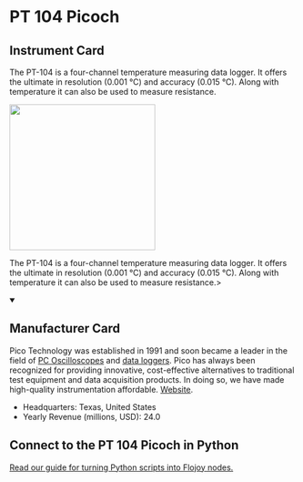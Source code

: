 
# PT 104 Picoch

## Instrument Card

<div className="flex">

<div>

The PT-104 is a four-channel temperature measuring data logger. It offers the ultimate in resolution (0.001 °C) and accuracy (0.015 °C). Along with temperature it can also be used to measure resistance.

</div>

<img width="256" src="https://v5.airtableusercontent.com/v1/19/19/1691539200000/6FWxugok9JNp9pZEVEjtJQ/bA9FQUE3GFFB55Sne8vs1KEsYhx6oB_7flCQFBKnEiJXBwenaasdsJgzz28nRa-Rmm_eQMin-xYMEbqlDiFrJm28iFlJWXwmcWC5vFG3-iU/YUkPkeoER6taFuQwisK4V_PvfJ95b3cuSLIxJlulpN8"/>

</div>

The PT-104 is a four-channel temperature measuring data logger. It offers the ultimate in resolution (0.001 °C) and accuracy (0.015 °C). Along with temperature it can also be used to measure resistance.>

<details open>
<summary><h2>Manufacturer Card</h2></summary>

Pico Technology was established in 1991 and soon became a leader in the field of [PC Oscilloscopes](https://www.picotech.com/products/oscilloscope) and [data loggers](https://www.picotech.com/products/data-logger).
Pico has always been recognized for providing innovative, cost-effective alternatives to traditional test equipment and data acquisition products. In doing so, we have made high-quality instrumentation affordable. <a href="https://www.picotech.com/">Website</a>.

<ul>
  <li>Headquarters: Texas, United States</li>
  <li>Yearly Revenue (millions, USD): 24.0</li>
</ul>
</details>

## Connect to the PT 104 Picoch in Python

[Read our guide for turning Python scripts into Flojoy nodes.](https://docs.flojoy.ai/custom-nodes/creating-custom-node/)


